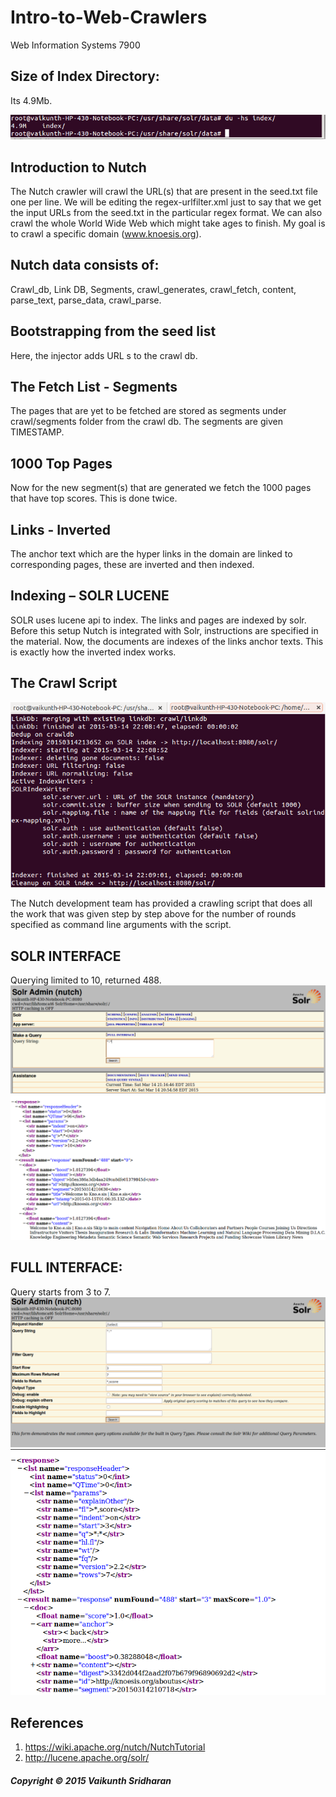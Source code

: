 # Intro-to-Web-Crawlers
Web Information Systems 7900

## Size of Index Directory:
Its 4.9Mb.

![Number of vertices vs Time (ms)](https://github.com/vaikzs/Intro-to-Web-Crawlers/blob/master/Screenshots/IndexSize.png)


## Introduction to Nutch 
The Nutch crawler will crawl the URL(s) that are present in the seed.txt file one per line. We will be editing the regex-urlfilter.xml just to say that we get the input URLs from the seed.txt in the particular regex format. We can also crawl the whole World Wide Web which might take ages to finish. My goal is to crawl a specific domain (www.knoesis.org). 

## Nutch data consists of:
Crawl_db, Link DB, Segments, crawl_generates, crawl_fetch, content, parse_text, parse_data, crawl_parse. 
## Bootstrapping from the seed list 
Here, the injector adds URL s to the crawl db. 
## The Fetch List - Segments
The pages that are yet to be fetched are stored as segments under crawl/segments folder from the crawl db. The segments are given TIMESTAMP. 
## 1000 Top Pages
Now for the new segment(s) that are generated we fetch the 1000 pages that have top scores. 
This is done twice. 
## Links - Inverted
The anchor text which are the hyper links in the domain are linked to corresponding pages, these are inverted and then indexed.
## Indexing – SOLR LUCENE
SOLR uses lucene api to index. The links and pages are indexed by solr. Before this setup Nutch is integrated with Solr, instructions are specified in the material. Now, the documents are indexes of the links anchor texts. This is exactly how the inverted index works. 


## The Crawl Script 

![The Crawl Script)](https://github.com/vaikzs/Intro-to-Web-Crawlers/blob/master/Screenshots/CrawlScript.png)




The Nutch development team has provided a crawling script that does all the work that was given step by step above for the number of rounds specified as command line arguments with the script. 
  
## SOLR INTERFACE 
Querying limited to 10, returned 488. 
![SolrInterface)](https://github.com/vaikzs/Intro-to-Web-Crawlers/blob/master/Screenshots/SolrInterface.png)
![SolrInterface2)](https://github.com/vaikzs/Intro-to-Web-Crawlers/blob/master/Screenshots/SolrInterface2.png)




## FULL INTERFACE: 
Query starts from 3 to 7.
![FullSolrInterface1)](https://github.com/vaikzs/Intro-to-Web-Crawlers/blob/master/Screenshots/FullSolrInterface.png)
![FullSolrInterface2)](https://github.com/vaikzs/Intro-to-Web-Crawlers/blob/master/Screenshots/FullSolrInterface2.png)

## References 
1. https://wiki.apache.org/nutch/NutchTutorial
2. http://lucene.apache.org/solr/

##### Copyright © 2015 Vaikunth Sridharan



